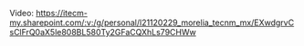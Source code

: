 Video:
https://itecm-my.sharepoint.com/:v:/g/personal/l21120229_morelia_tecnm_mx/EXwdgrvCsClFrQ0aX5le808BL580Ty2GFaCQXhLs79CHWw